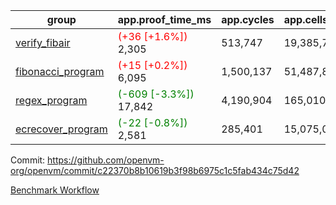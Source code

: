 | group | app.proof_time_ms | app.cycles | app.cells_used | leaf.proof_time_ms | leaf.cycles | leaf.cells_used |
| -- | -- | -- | -- | -- | -- | -- |
| [verify_fibair](https://github.com/openvm-org/openvm/blob/benchmark-results/benchmarks-pr/1262/verify_fibair-c22370b8b10619b3f98b6975c1c5fab434c75d42.md) |<span style='color: red'>(+36 [+1.6%])</span> 2,305 |  513,747 |  19,385,753 |- | - | - |
| [fibonacci_program](https://github.com/openvm-org/openvm/blob/benchmark-results/benchmarks-pr/1262/fibonacci-c22370b8b10619b3f98b6975c1c5fab434c75d42.md) |<span style='color: red'>(+15 [+0.2%])</span> 6,095 |  1,500,137 |  51,487,838 |- | - | - |
| [regex_program](https://github.com/openvm-org/openvm/blob/benchmark-results/benchmarks-pr/1262/regex-c22370b8b10619b3f98b6975c1c5fab434c75d42.md) |<span style='color: green'>(-609 [-3.3%])</span> 17,842 |  4,190,904 |  165,010,909 |- | - | - |
| [ecrecover_program](https://github.com/openvm-org/openvm/blob/benchmark-results/benchmarks-pr/1262/ecrecover-c22370b8b10619b3f98b6975c1c5fab434c75d42.md) |<span style='color: green'>(-22 [-0.8%])</span> 2,581 |  285,401 |  15,075,033 |- | - | - |


Commit: https://github.com/openvm-org/openvm/commit/c22370b8b10619b3f98b6975c1c5fab434c75d42

[Benchmark Workflow](https://github.com/openvm-org/openvm/actions/runs/12934846398)
